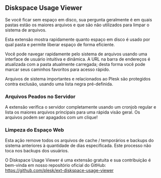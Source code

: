 ## Diskspace Usage Viewer 

Se você ficar sem espaço em disco, sua pergunta geralmente é em quais pastas estão os maiores arquivos e que são não utilizados para limpar o sistema de arquivos. 

Esta extensão mostra rapidamente quanto espaço em disco é usado por qual pasta e permite liberar espaço de forma eficiente. 

Você pode navegar rapidamente pelo sistema de arquivos usando uma interface de usuário intuitiva e dinâmica. A URL na barra de endereços é atualizada com a pasta atualmente carregada; desta forma você pode marcar seus caminhos favoritos para acesso rápido. 

Arquivos de sistema importantes e relacionados ao Plesk são protegidos contra exclusão, usando uma lista negra pré-definida. 

### Arquivos Peados no Servidor 

A extensão verifica o servidor completamente usando um cronjob regular e lista os maiores arquivos principais para uma rápida visão geral. Os arquivos podem ser apagados com um clique! 

### Limpeza do Espaço Web 

Esta ação remove todos os arquivos de cache / temporários e backups do sistema anteriores à quantidade de dias especificada. Este processo não toca nos backups dos usuários. 

O Diskspace Usage Viewer é uma extensão gratuita e sua contribuição é bem-vinda em nosso repositório oficial do GitHub: https://github.com/plesk/ext-diskspace-usage-viewer